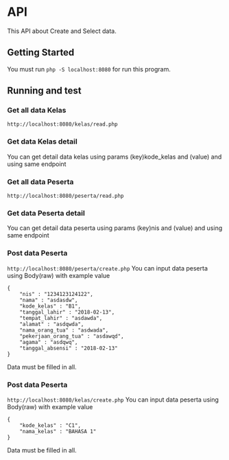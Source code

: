 # API

This API about Create and Select data.

## Getting Started
You must run 
``` php -S localhost:8080 ```
for run this program.

## Running and test

### Get all data Kelas
``` http://localhost:8080/kelas/read.php ```
### Get data Kelas detail
You can get detail data kelas using params (key)kode_kelas and (value) and using same endpoint

### Get all data Peserta
``` http://localhost:8080/peserta/read.php ```
### Get data Peserta detail
You can get detail data peserta using params (key)nis and (value) and using same endpoint

### Post data Peserta
``` http://localhost:8080/peserta/create.php ```
You can input data peserta using Body(raw) with example value 
```
{
	"nis" : "1234123124122",
	"nama" : "asdasdw",
	"kode_kelas" : "B1", 
	"tanggal_lahir" : "2018-02-13", 
	"tempat_lahir" : "asdawda", 
	"alamat" : "asdqwda", 
	"nama_orang_tua" : "asdwada", 
	"pekerjaan_orang_tua" : "asdawqd", 
	"agama" : "asdqwq", 
	"tanggal_absensi" : "2018-02-13"
}
```
Data must be filled in all.

### Post data Peserta
``` http://localhost:8080/kelas/create.php ```
You can input data peserta using Body(raw) with example value 
```
{
	"kode_kelas" : "C1",
	"nama_kelas" : "BAHASA 1"
}
```
Data must be filled in all.